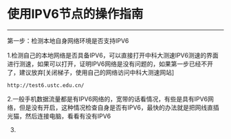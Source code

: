 # 使用IPV6节点的操作指南
---
第一步：检测本地自身网络环境是否支持IPV6

1.检测自己的本地网络是否具备IPV6，可以直接打开中科大测速IPV6测速的界面进行测速，如果可以打开，证明IPV6网络是没有问题的，如果第一步已经不开了，建议放弃[关闭梯子，使用自己的网络访问中科大测速网站]

	http://test6.ustc.edu.cn/
	
2.一般手机数据流量都是有IPV6网络的，宽带的话看情况，有些是具有IPV6网络，但是没有开启，这种情况检查自身是否有IPV6，最快的办法就是把网线直插光猫，然后连接电脑，看看有没有IPV6

3.